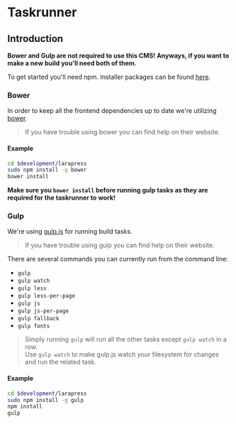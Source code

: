 # Taskrunner

## Introduction

__Bower and Gulp are not required to use this CMS! Anyways, if you want to make a new build you'll need both of them.__

To get started you'll need npm. Installer packages can be found [here](http://nodejs.org).

### Bower

In order to keep all the frontend dependencies up to date we're utilizing [bower](http://bower.io).

> If you have trouble using bower you can find help on their website.

#### Example

```bash
cd $development/larapress
sudo npm install -g bower
bower install
```

__Make sure you `bower install` before running gulp tasks as they are required for the taskrunner to work!__

### Gulp

We're using [gulp.js](http://gulpjs.com) for running build tasks.

> If you have trouble using gulp you can find help on their website.

There are several commands you can currently run from the command line:

* `gulp`
* `gulp watch`
* `gulp less`
* `gulp less-per-page`
* `gulp js`
* `gulp js-per-page`
* `gulp fallback`
* `gulp fonts`

> Simply running `gulp` will run all the other tasks except `gulp watch` in a row.    
> Use `gulp watch` to make gulp.js watch your filesystem for changes and run the related task.

#### Example

```bash
cd $development/larapress
sudo npm install -g gulp
npm install
gulp
```
